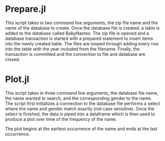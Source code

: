 # Prepare.jl
This script takes in two command line arguments, the zip file name and the name of the database to create. Once the database
file is created, a table is added to the database called BabyNames. The zip file is opened and a database transaction is started
with a prepared statement to insert items into the newly created table. The files are looped through adding every row into the 
table with the year included from the filename. Finally, the transaction is committed and the connection to file and database
are closed.

# Plot.jl
This script takes in three command line arguments, the database file name, the name wanted to search, and the corresponding gender to
the name. The script first initializes a connection to the database file performs a select where the name and gender match exactly
(not case sensitive). Once the select is finished, the data is piped into a dataframe which is then used to produce a plot over time of the 
frequency of the name.

The plot begins at the earliest occurrence of the name and ends at the last occurrence.